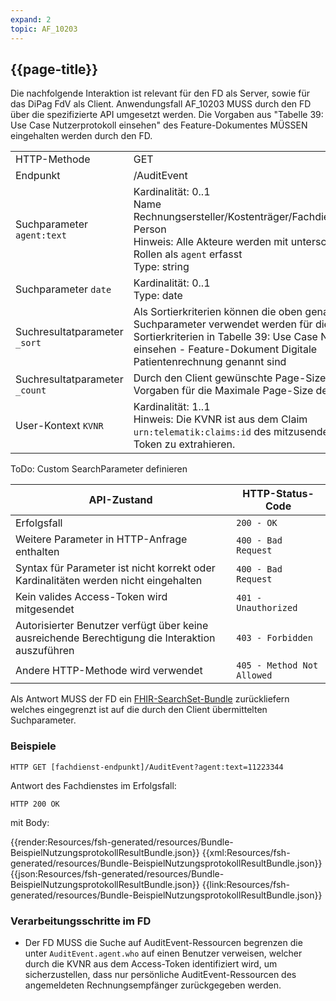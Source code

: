 ```yaml
---
expand: 2
topic: AF_10203
---
```


## {{page-title}}

Die nachfolgende Interaktion ist relevant für den FD als Server, sowie für das DiPag FdV als Client. Anwendungsfall AF_10203 MUSS durch den FD über die spezifizierte API umgesetzt werden. Die Vorgaben aus "Tabelle 39: Use Case Nutzerprotokoll einsehen" des Feature-Dokumentes MÜSSEN eingehalten werden durch den FD.

|||
|-|-|
|HTTP-Methode|GET|
|Endpunkt|/AuditEvent|
|Suchparameter `agent:text`| Kardinalität: 0..1<br>Name Rechnungsersteller/Kostenträger/FachdienstVersicherte Person<br>Hinweis: Alle Akteure werden mit unterschiedlichen Rollen als `agent` erfasst<br>Type: string|
|Suchparameter `date`| Kardinalität: 0..1<br>Type: date|
|Suchresultatparameter `_sort`|Als Sortierkriterien können die oben genannten Suchparameter verwendet werden für die Inhalte die als Sortierkriterien in Tabelle 39: Use Case Nutzerprotokoll einsehen - Feature-Dokument Digitale Patientenrechnung genannt sind|
|Suchresultatparameter `_count`|Durch den Client gewünschte Page-Size, der FD KANN Vorgaben für die Maximale Page-Size definieren|
|User-Kontext `KVNR`| Kardinalität: 1..1<br>Hinweis: Die KVNR ist aus dem Claim `urn:telematik:claims:id` des mitzusendenen Access-Token zu extrahieren.|

ToDo: Custom SearchParameter definieren

|API-Zustand|HTTP-Status-Code|
|-|-|
|Erfolgsfall|`200 - OK`|
|Weitere Parameter in HTTP-Anfrage enthalten|`400 - Bad Request`|
|Syntax für Parameter ist nicht korrekt oder Kardinalitäten werden nicht eingehalten|`400 - Bad Request`|
|Kein valides Access-Token wird mitgesendet|`401 - Unauthorized`|
|Autorisierter Benutzer verfügt über keine ausreichende Berechtigung die Interaktion auszuführen|`403 - Forbidden`|
|Andere HTTP-Methode wird verwendet|`405 - Method Not Allowed`|

Als Antwort MUSS der FD ein [FHIR-SearchSet-Bundle](https://www.hl7.org/fhir/r4/bundle.html#searchset) zurückliefern welches eingegrenzt ist auf die durch den Client übermittelten Suchparameter.

### Beispiele

```
HTTP GET [fachdienst-endpunkt]/AuditEvent?agent:text=11223344
```

Antwort des Fachdienstes im Erfolgsfall:

```
HTTP 200 OK
```
mit Body:

<tabs>
    <tab title="Parameter-Input">      
        {{render:Resources/fsh-generated/resources/Bundle-BeispielNutzungsprotokollResultBundle.json}}
    </tab>
    <tab title="XML">      
        {{xml:Resources/fsh-generated/resources/Bundle-BeispielNutzungsprotokollResultBundle.json}}
    </tab>
    <tab title="JSON">
        {{json:Resources/fsh-generated/resources/Bundle-BeispielNutzungsprotokollResultBundle.json}}
    </tab>
    <tab title="Link">
        {{link:Resources/fsh-generated/resources/Bundle-BeispielNutzungsprotokollResultBundle.json}}
    </tab>
</tabs>

### Verarbeitungsschritte im FD

* Der FD MUSS die Suche auf AuditEvent-Ressourcen begrenzen die unter `AuditEvent.agent.who` auf einen Benutzer verweisen, welcher durch die KVNR aus dem Access-Token identifiziert wird, um sicherzustellen, dass nur persönliche AuditEvent-Ressourcen des angemeldeten Rechnungsempfänger zurückgegeben werden.
